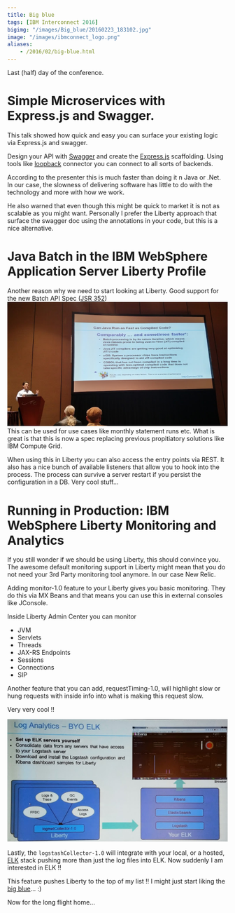 ```yaml
---
title: Big blue
tags: [IBM Interconnect 2016]
bigimg: "/images/Big_blue/20160223_183102.jpg"
image: "/images/ibmconnect_logo.png"
aliases:
    - /2016/02/big-blue.html
---
```

Last (half) day of the conference.

# Simple Microservices with Express.js and Swagger.
This talk showed how quick and easy you can surface your existing logic via Express.js and swagger.

Design your API with [Swagger](http://swagger.io/) and create the [Express.js](http://expressjs.com/) scaffolding. Using tools like [loopback](http://loopback.io/) connector you can connect to all sorts of backends.

According to the presenter this is much faster than doing it n Java or .Net. In our case, the slowness of delivering software has little to do with the technology and more with how we work.

He also warned that even though this might be quick to market it is not as scalable as you might want.
Personally I prefer the Liberty approach that surface the swagger doc using the annotations in your code, but this is a nice alternative.

# Java Batch in the IBM WebSphere Application Server Liberty Profile
Another reason why we need to start looking at Liberty. Good support for the new Batch API Spec ([JSR 352](https://jcp.org/aboutJava/communityprocess/final/jsr352/index.html))
![batch](/images/Big_blue/20160225_093544_HDR.jpg)
This can be used for use cases like monthly statement runs etc. What is great is that this is now a spec replacing previous propitiatory solutions like IBM Compute Grid.

When using this in Liberty you can also access the entry points via REST. It also has a nice bunch of available listeners that allow you to hook into the process. The process can survive a server restart if you persist the configuration in a DB. Very cool stuff...

# Running in Production: IBM WebSphere Liberty Monitoring and Analytics
If you still wonder if we should be using Liberty, this should convince you. The awesome default monitoring support in Liberty might mean that you do not need your 3rd Party monitoring tool anymore. In our case New Relic.

Adding monitor-1.0 feature to your Liberty gives you basic monitoring. They do this via MX Beans and that means you can use this in external consoles like JConsole.

Inside Liberty Admin Center you can monitor

* JVM
* Servlets
* Threads
* JAX-RS Endpoints
* Sessions
* Connections
* SIP

Another feature that you can add, requestTiming-1.0, will highlight slow or hung requests with inside info into what is making this request slow.

Very very cool !!

![admin](/images/Big_blue/20160225_110608948.jpg)

Lastly, the `logstashCollector-1.0` will integrate with your local, or a hosted, [ELK](https://www.elastic.co/webinars/introduction-elk-stack) stack pushing more than just the log files into ELK. Now suddenly I am interested in ELK !!

This feature pushes Liberty to the top of my list !! I might just start liking the [big blue](https://en.wikipedia.org/wiki/IBM)... :)

Now for the long flight home...
